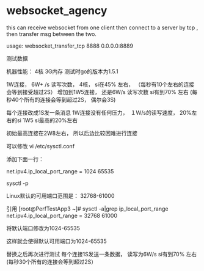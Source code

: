 # websocket_agency
this can receive websocket from one client then connect to a server by tcp , then transfer msg between the two.

usage:
websocket_transfer_tcp 8888 0.0.0.0:8889

测试数据

机器性能：
4核 3G内存
测试时go的版本为1.5.1


1W连接， 6W+ /s 读写次数， 4核， si在45% 左右， （每秒有10个左右的连接会等到接受超过2S）
增加到1W5连接， 还是6W/s  读写次数  si有到70% 左右 (每秒40个所有的连接会等到超过2S， 偶尔会3S)


每个连接改成1S发一条消息  1Ｗ连接没有任何压力，　１Ｗ/s的读写速度， 20%左右的si
1W5 si最高的20%左右

初始最高连接在2W8左右， 所以后边比较困难进行连接

可以修改
vi /etc/sysctl.conf   

添加下面一行： 

net.ipv4.ip_local_port_range = 1024 65535

sysctl -p 

Linux默认的可用端口范围是： 32768-61000

引用
[root@PerfTestApp3 ~]# sysctl -a|grep ip_local_port_range 
net.ipv4.ip_local_port_range = 32768    61000

将默认端口修改为1024-65535

这样就会使得默认可用端口为1024-65535

替换之后再次进行测试
每个连接1S发送一条数据， 读写为6Ｗ/s   si有到70% 左右 (每秒30个所有的连接会等到超过2S）

